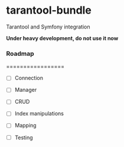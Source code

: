 # tarantool-bundle
Tarantool and Symfony integration

**Under heavy development, do not use it now**


### Roadmap
=================

- [ ] Connection
- [ ] Manager
- [ ] CRUD
- [ ] Index manipulations
- [ ] Mapping 
- [ ] Testing
 

